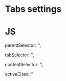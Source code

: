 # Tabs settings

# JS
parentSelector: '',
    
tabSelector: '',  
    
contentSelector: '',  
    
activeClass: ''  
